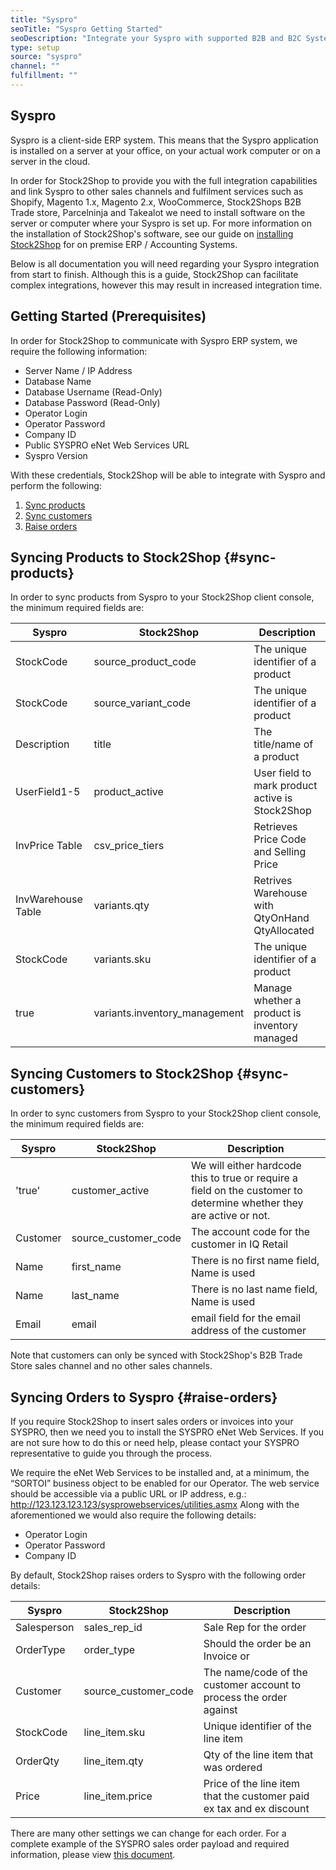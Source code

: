 ```yaml
---
title: "Syspro"
seoTitle: "Syspro Getting Started"
seoDescription: "Integrate your Syspro with supported B2B and B2C Systems through Stock2Shop"
type: setup
source: "syspro"
channel: ""
fulfillment: ""
---
```


## Syspro
Syspro is a client-side ERP system. 
This means that the Syspro application is installed on a 
server at your office, on your actual work computer or on a 
server in the cloud. 

In order for Stock2Shop to provide you 
with the full integration capabilities and link Syspro 
to other sales channels and fulfilment services such as 
Shopify, Magento 1.x, Magento 2.x, WooCommerce, Stock2Shops B2B Trade store, 
Parcelninja and Takealot we need to install software on the server or computer where your Syspro is set up. 
For more information on the installation of Stock2Shop's software, see our guide on [installing Stock2Shop](/help/setup/installing-stock2shop/ "Installing Stock2Shop for on Premise ERP / AAccounting Sysytems") for on premise ERP / Accounting Systems.

Below is all documentation you will need regarding your Syspro integration from start to finish.
Although this is a guide, Stock2Shop can facilitate complex integrations, however this may result in increased integration time.

## Getting Started (Prerequisites)
In order for Stock2Shop to communicate with Syspro ERP system, 
we require the following information:

- Server Name / IP Address
- Database Name
- Database Username (Read-Only)
- Database Password (Read-Only)
- Operator Login
- Operator Password
- Company ID
- Public SYSPRO eNet Web Services URL
- Syspro Version

With these credentials, Stock2Shop will be able to integrate with Syspro and perform the following:

1. [Sync products](#sync-products) 
2. [Sync customers](#sync-customers) 
3. [Raise orders](#raise-orders) 

## Syncing Products to Stock2Shop {#sync-products}
In order to sync products from Syspro to your Stock2Shop client console, 
the minimum required fields are:

| Syspro             | Stock2Shop                     | Description                                     |
| ------------------ | ------------------------------ | ----------------------------------------------- |
| StockCode          | source_product_code            | The unique identifier of a product              |
| StockCode          | source_variant_code            | The unique identifier of a product              |
| Description        | title                          | The title/name of a product                     |
| UserField1-5       | product_active                 | User field to mark product active is Stock2Shop |
| InvPrice Table     | csv_price_tiers                | Retrieves Price Code and Selling Price          |
| InvWarehouse Table | variants.qty                   | Retrives Warehouse with QtyOnHand QtyAllocated  |
| StockCode          | variants.sku                   | The unique identifier of a product              |
| true               | variants.inventory_management  | Manage whether a product is inventory managed   |

## Syncing Customers to Stock2Shop {#sync-customers}
In order to sync customers from Syspro to your Stock2Shop client console, 
the minimum required fields are:

| Syspro   | Stock2Shop             | Description                                                                                                          |
| -------- | ---------------------- | -------------------------------------------------------------------------------------------------------------------- |
| 'true'   | customer_active        | We will either hardcode this to true or require a field on the customer to determine whether they are active or not. |
| Customer | source_customer_code   | The account code for the customer in IQ Retail                                                                       |
| Name     | first_name             | There is no first name field, Name is used                                                                           |
| Name     | last_name              | There is no last name field, Name is used                                                                            |
| Email    | email                  | email field for the email address of the customer                                                                    |

Note that customers can only be synced with Stock2Shop's B2B Trade Store sales channel and no other sales channels.

## Syncing Orders to Syspro {#raise-orders}
If you require Stock2Shop to insert sales orders or invoices into your SYSPRO, then we need you to install the SYSPRO eNet Web Services. 
If you are not sure how to do this or need help, please contact your SYSPRO representative to guide you through the process.

We require the eNet Web Services to be installed and, at a minimum, the “SORTOI” business object to be enabled for our Operator. 
The web service should be accessible via a public URL or IP address, e.g.: http://123.123.123.123/sysprowebservices/utilities.asmx 
Along with the aforementioned we would also require the following details:

- Operator Login
- Operator Password
- Company ID

By default, Stock2Shop raises orders to Syspro with the following order details:

| Syspro      | Stock2Shop             | Description                                                          |
| ----------- | ---------------------- | -------------------------------------------------------------------- |
| Salesperson | sales_rep_id           | Sale Rep for the order                                               |
| OrderType   | order_type             | Should the order be an Invoice or                                    |
| Customer    | source_customer_code   | The name/code of the customer account to process the order against   |
| StockCode   | line_item.sku          | Unique identifier of the line item                                   |
| OrderQty    | line_item.qty          | Qty of the line item that was ordered                                |
| Price       | line_item.price        | Price of the line item that the customer paid ex tax and ex discount |
 
There are many other settings we can change for each order. For a complete example of the SYSPRO sales order payload and required information, please view [this document]().
